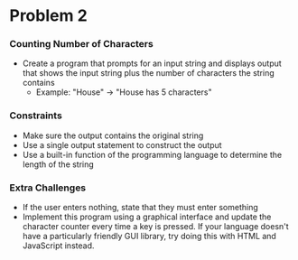 # Problem 2

### Counting Number of Characters

- Create a program that prompts for an input string and displays output that shows the input string plus the number of characters the string contains
  - Example: "House" -> "House has 5 characters"

### Constraints

- Make sure the output contains the original string
- Use a single output statement to construct the output
- Use a built-in function of the programming language to determine the length of the string

### Extra Challenges

- If the user enters nothing, state that they must enter something
- Implement this program using a graphical interface and update the character counter every time a key is pressed. If your language doesn't have a particularly friendly GUI library, try doing this with HTML and JavaScript instead.
